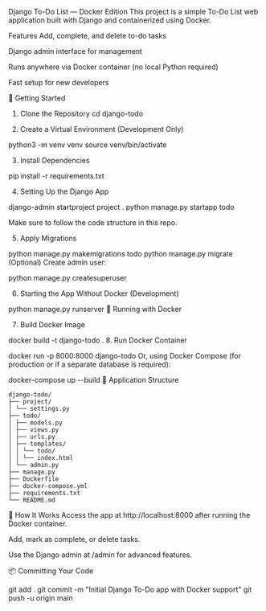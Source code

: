 Django To-Do List — Docker Edition
This project is a simple To-Do List web application built with Django and containerized using Docker.

Features
Add, complete, and delete to-do tasks

Django admin interface for management

Runs anywhere via Docker container (no local Python required)

Fast setup for new developers

🚀 Getting Started
1. Clone the Repository
cd django-todo

2. Create a Virtual Environment (Development Only)

python3 -m venv venv
source venv/bin/activate

3. Install Dependencies

pip install -r requirements.txt

4. Setting Up the Django App

django-admin startproject project .
python manage.py startapp todo

Make sure to follow the code structure in this repo.

5. Apply Migrations

python manage.py makemigrations todo
python manage.py migrate
(Optional) Create admin user:

python manage.py createsuperuser

6. Starting the App Without Docker (Development)

python manage.py runserver
🐳 Running with Docker

7. Build Docker Image

docker build -t django-todo .
8. Run Docker Container

docker run -p 8000:8000 django-todo
Or, using Docker Compose (for production or if a separate database is required):


docker-compose up --build
📝 Application Structure

````
django-todo/
├── project/
│ └── settings.py
├── todo/
│ ├── models.py
│ ├── views.py
│ ├── urls.py
│ ├── templates/
│ │ └── todo/
│ │ └── index.html
│ └── admin.py
├── manage.py
├── Dockerfile
├── docker-compose.yml
├── requirements.txt
└── README.md
````
🙌 How It Works
Access the app at http://localhost:8000 after running the Docker container.

Add, mark as complete, or delete tasks.

Use the Django admin at /admin for advanced features.

📦 Committing Your Code

git add .
git commit -m "Initial Django To-Do app with Docker support"
git push -u origin main
